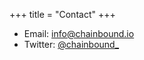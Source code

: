 +++
title = "Contact"
+++

* Email: [info@chainbound.io](mailto:info@chainbound.io)
* Twitter: [@chainbound_](https://twitter.com/chainbound_)
